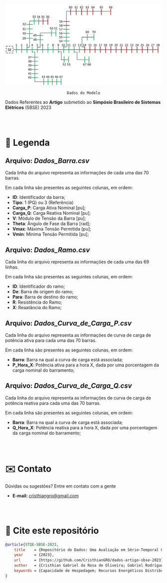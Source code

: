<div align="center">
    <img src="../.github/Imagens/Modelo_Clusterizado.png" style="width: 60vw">
    
    Dados do Modelo
</div>

Dados Referentes ao **Artigo** submetido ao **Simpósio Brasileiro de Sistemas Elétricos** (SBSE) 2023

<br><br>

# 🔎 Legenda

## Arquivo: _Dados_Barra.csv_

Cada linha do arquivo representa as informações de cada uma das 70 barras.

Em cada linha são presentes as seguintes colunas, em ordem:

- **ID**: Identificador da barra;
- **Tipo**: 1 (PQ) ou 3 (Referência)
- **Carga_P**: Carga Ativa Nominal [pu];
- **Carga_Q**: Carga Reativa Nominal [pu];
- **V**: Módulo de Tensão da Barra [pu];
- **Theta**: Ângulo de Fase da Barra [rad];
- **Vmax**: Máxima Tensão Permitida [pu];
- **Vmin**: Mínima Tensão Permitida [pu];

## Arquivo: _Dados_Ramo.csv_

Cada linha do arquivo representa as informações de cada uma das 69 linhas.

Em cada linha são presentes as seguintes colunas, em ordem:

- **ID**: Identificador do ramo;
- **De**: Barra de origem do ramo;
- **Para**: Barra de destino do ramo;
- **R**: Resistência do Ramo;
- **X**: Reaatância do Ramo;

## Arquivo: _Dados_Curva_de_Carga_P.csv_

Cada linha do arquivo representa as informações de curva de carga de potência ativa para cada uma das 70 barras.

Em cada linha são presentes as seguintes colunas, em ordem:

- **Barra**: Barra na qual a curva de carga está associada;
- **P_Hora_X**: Potência ativa para a hora X, dada por uma porcentagem da carga nominal do barramento;

## Arquivo: _Dados_Curva_de_Carga_Q.csv_

Cada linha do arquivo representa as informações de curva de carga de potência reativa para cada uma das 70 barras.

Em cada linha são presentes as seguintes colunas, em ordem:

- **Barra**: Barra na qual a curva de carga está associada;
- **Q_Hora_X**: Potência reativa para a hora X, dada por uma porcentagem da carga nominal do barramento;

<br><br>

# ✉️ Contato

Dúvidas ou sugestões? Entre em contato com a gente
- **E-mail:** cristhiangro@gmail.com

<br><br>

# 💬 Cite este repositório

```bibtex
@article{STQE-SBSE-2023,
    title    = {Repositório de Dados: Uma Avaliação em Série-Temporal Quase-Estática da Capacidade de Hospedagem de Geração FV em Redes de Distribuição},
    year     = {2023},
    url      = {https://github.com/CristhianGRO/dados-artigo-sbse-2023},
    author   = {Cristhian Gabriel da Rosa de Oliveira; Gabriel Rodrigues Tremeschin},
    keywords = {Capacidade de Hospedagem; Recursos Energéticos Distribuídos; Redes de Distribuição; Sistemas Fotovoltaicos.},
}
```
